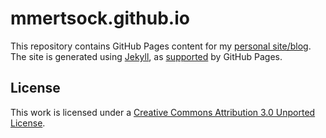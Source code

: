 mmertsock.github.io
===================

This repository contains GitHub Pages content for my [personal site/blog](http://mmertsock.github.io). The site is generated using [Jekyll](http://jekyllrb.com), as [supported](https://help.github.com/articles/using-jekyll-with-pages) by GitHub Pages.

License
-------

This work is licensed under a 
[Creative Commons Attribution 3.0 Unported License](http://creativecommons.org/licenses/by/3.0/deed.en_US).
